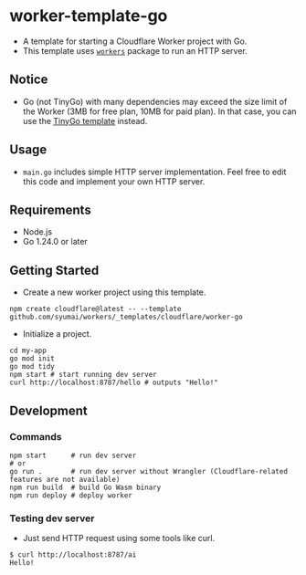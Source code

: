 # worker-template-go

- A template for starting a Cloudflare Worker project with Go.
- This template uses [`workers`](https://github.com/syumai/workers) package to run an HTTP server.

## Notice

- Go (not TinyGo) with many dependencies may exceed the size limit of the Worker (3MB for free plan, 10MB for paid plan). In that case, you can use the [TinyGo template](https://github.com/syumai/workers/tree/main/_templates/cloudflare/worker-tinygo) instead.

## Usage

- `main.go` includes simple HTTP server implementation. Feel free to edit this code and implement your own HTTP server.

## Requirements

- Node.js
- Go 1.24.0 or later

## Getting Started

- Create a new worker project using this template.

```console
npm create cloudflare@latest -- --template github.com/syumai/workers/_templates/cloudflare/worker-go
```

- Initialize a project.

```console
cd my-app
go mod init
go mod tidy
npm start # start running dev server
curl http://localhost:8787/hello # outputs "Hello!"
```

## Development

### Commands

```
npm start      # run dev server
# or
go run .       # run dev server without Wrangler (Cloudflare-related features are not available)
npm run build  # build Go Wasm binary
npm run deploy # deploy worker
```

### Testing dev server

- Just send HTTP request using some tools like curl.

```
$ curl http://localhost:8787/ai
Hello!
```

